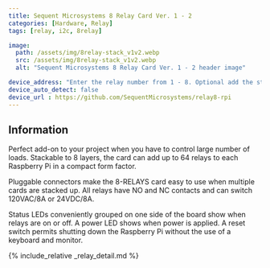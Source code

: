 ```yaml
---
title: Sequent Microsystems 8 Relay Card Ver. 1 - 2
categories: [Hardware, Relay]
tags: [relay, i2c, 8relay]

image:
  path: /assets/img/8relay-stack_v1v2.webp
  src: /assets/img/8relay-stack_v1v2.webp
  alt: "Sequent Microsystems 8 Relay Card Ver. 1 - 2 header image"

device_address: "Enter the relay number from 1 - 8. Optional add the stack level number. Default 0.<br />`1,2`"
device_auto_detect: false
device_url : https://github.com/SequentMicrosystems/relay8-rpi
---
```


## Information

Perfect add-on to your project when you have to control large number of loads. Stackable to 8 layers, the card can add up to 64 relays to each Raspberry Pi in a compact form factor.

Pluggable connectors make the 8-RELAYS card easy to use when multiple cards are stacked up. All relays have NO and NC contacts and can switch 120VAC/8A or 24VDC/8A.

Status LEDs conveniently grouped on one side of the board show when relays are on or off. A power LED shows when power is applied. A reset switch permits shutting down the Raspberry Pi without the use of a keyboard and monitor.

{% include_relative _relay_detail.md %}
